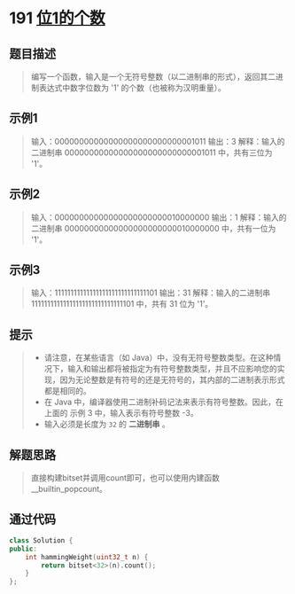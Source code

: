 # 191 [位1的个数](https://leetcode-cn.com/problems/number-of-1-bits/)

## 题目描述

> 编写一个函数，输入是一个无符号整数（以二进制串的形式），返回其二进制表达式中数字位数为 '1' 的个数（也被称为汉明重量）。

## 示例1

> 输入：00000000000000000000000000001011
> 输出：3
> 解释：输入的二进制串 00000000000000000000000000001011 中，共有三位为 '1'。

## 示例2

> 输入：00000000000000000000000010000000
> 输出：1
> 解释：输入的二进制串 00000000000000000000000010000000 中，共有一位为 '1'。

## 示例3

> 输入：11111111111111111111111111111101
> 输出：31
> 解释：输入的二进制串 11111111111111111111111111111101 中，共有 31 位为 '1'。

## 提示

>- 请注意，在某些语言（如 Java）中，没有无符号整数类型。在这种情况下，输入和输出都将被指定为有符号整数类型，并且不应影响您的实现，因为无论整数是有符号的还是无符号的，其内部的二进制表示形式都是相同的。
>- 在 Java 中，编译器使用二进制补码记法来表示有符号整数。因此，在上面的 示例 3 中，输入表示有符号整数 -3。
>- 输入必须是长度为 `32` 的 **二进制串** 。

## 解题思路

>直接构建bitset并调用count即可，也可以使用内建函数__builtin_popcount。

## 通过代码

```cpp
class Solution {
public:
    int hammingWeight(uint32_t n) {
        return bitset<32>(n).count();
    }
};
```


